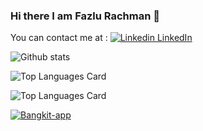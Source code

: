 ### Hi there I am Fazlu Rachman 👋
You can contact me at :
[![Linkedin](https://i.stack.imgur.com/gVE0j.png) LinkedIn](https://www.linkedin.com/)
<!--
**Fazlu601/Fazlu601** is a ✨ _special_ ✨ repository because its `README.md` (this file) appears on your GitHub profile.

Here are some ideas to get you started:

- 🔭 I’m currently working on ...
- 🌱 I’m currently learning ...
- 👯 I’m looking to collaborate on ...
- 🤔 I’m looking for help with ...
- 💬 Ask me about ...
- 📫 How to reach me: ...
- 😄 Pronouns: ...
- ⚡ Fun fact: ...
-->
![Github stats](https://github-readme-stats.vercel.app/api?username=Fazlu601&theme=outrun&show_icons=true&count_private=true)


![Top Languages Card](https://github-readme-stats.vercel.app/api/top-langs/?username=shinokada&theme=outrun&layout=compact)


![Top Languages Card](https://github-readme-stats.vercel.app/api/top-langs/?username=Fazlu601&theme=outrun)


[![Bangkit-app](https://github-readme-stats.vercel.app/api/pin/?username=FE-20-Group-Project&theme=outrun&repo=Bangkit-app&show_owner=true)](https://github.com/FE-20-Group-Project/Bangkit-app)
